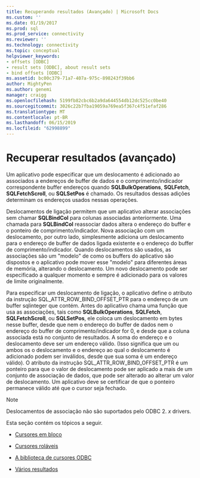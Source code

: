```yaml
---
title: Recuperando resultados (Avançado) | Microsoft Docs
ms.custom: ''
ms.date: 01/19/2017
ms.prod: sql
ms.prod_service: connectivity
ms.reviewer: ''
ms.technology: connectivity
ms.topic: conceptual
helpviewer_keywords:
- offsets [ODBC]
- result sets [ODBC], about result sets
- bind offsets [ODBC]
ms.assetid: bc00c379-71a7-407a-975c-898243f39bb6
author: MightyPen
ms.author: genemi
manager: craigg
ms.openlocfilehash: 5199fb82cbc6b2a9da644554db12dc525cc0be40
ms.sourcegitcommit: 3026c22b7fba19059a769ea5f367c4f51efaf286
ms.translationtype: MT
ms.contentlocale: pt-BR
ms.lasthandoff: 06/15/2019
ms.locfileid: "62998899"
---
```

# <a name="retrieving-results-advanced"></a>Recuperar resultados (avançado)
Um aplicativo pode especificar que um deslocamento é adicionado ao associados a endereços de buffer de dados e o comprimento/indicador correspondente buffer endereços quando **SQLBulkOperations**, **SQLFetch**,  **SQLFetchScroll**, ou **SQLSetPos** é chamado. Os resultados dessas adições determinam os endereços usados nessas operações.  
  
 Deslocamentos de ligação permitem que um aplicativo alterar associações sem chamar **SQLBindCol** para colunas associadas anteriormente. Uma chamada para **SQLBindCol** reassociar dados altera o endereço do buffer e o ponteiro de comprimento/indicador. Nova associação com um deslocamento, por outro lado, simplesmente adiciona um deslocamento para o endereço de buffer de dados ligada existente e o endereço do buffer de comprimento/indicador. Quando deslocamentos são usados, as associações são um "modelo" de como os buffers do aplicativo são dispostos e o aplicativo pode mover esse "modelo" para diferentes áreas de memória, alterando o deslocamento. Um novo deslocamento pode ser especificado a qualquer momento e sempre é adicionado para os valores de limite originalmente.  
  
 Para especificar um deslocamento de ligação, o aplicativo define o atributo da instrução SQL_ATTR_ROW_BIND_OFFSET_PTR para o endereço de um buffer sqlinteger que contém. Antes do aplicativo chama uma função que usa as associações, tais como **SQLBulkOperations**, **SQLFetch**, **SQLFetchScroll**, ou **SQLSetPos**, ele coloca um deslocamento em bytes nesse buffer, desde que nem o endereço do buffer de dados nem o endereço do buffer de comprimento/indicador for 0, e desde que a coluna associada está no conjunto de resultados. A soma do endereço e o deslocamento deve ser um endereço válido. (Isso significa que um ou ambos os o deslocamento e o endereço ao qual o deslocamento é adicionado podem ser inválidos, desde que sua soma é um endereço válido). O atributo da instrução SQL_ATTR_ROW_BIND_OFFSET_PTR é um ponteiro para que o valor de deslocamento pode ser aplicado a mais de um conjunto de associação de dados, que pode ser alterado ao alterar um valor de deslocamento. Um aplicativo deve se certificar de que o ponteiro permanece válido até que o cursor seja fechado.  
  
> [!NOTE]  
>  Deslocamentos de associação não são suportados pelo ODBC 2. *x* drivers.  
  
 Esta seção contém os tópicos a seguir.  
  
-   [Cursores em bloco](../../../odbc/reference/develop-app/block-cursors.md)  
  
-   [Cursores roláveis](../../../odbc/reference/develop-app/scrollable-cursors.md)  
  
-   [A biblioteca de cursores ODBC](../../../odbc/reference/develop-app/the-odbc-cursor-library.md)  
  
-   [Vários resultados](../../../odbc/reference/develop-app/multiple-results.md)
